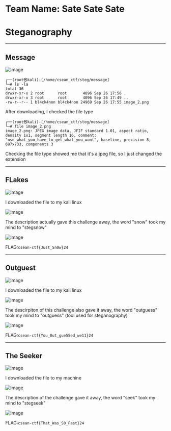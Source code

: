 # Team Name: Sate Sate Sate


# Steganography
<hr>

## Message

![image](https://github.com/user-attachments/assets/c49ff38e-f192-4411-95c1-b4dc844426d7)

``` 
┌──(root㉿kali)-[/home/csean_ctf/steg/message]
└─# ls -la
total 36
drwxr-xr-x 2 root      root       4096 Sep 26 17:56 .
drwxr-xr-x 3 root      root       4096 Sep 26 17:49 ..
-rw-r--r-- 1 bl4ck4non bl4ck4non 24969 Sep 26 17:55 image_2.png
```
After downloading, I checked the file type

```
┌──(root㉿kali)-[/home/csean_ctf/steg/message]
└─# file image_2.png 
image_2.png: JPEG image data, JFIF standard 1.01, aspect ratio, density 1x1, segment length 16, comment: "use_what_you_have_to_get_what_you_want", baseline, precision 8, 697x733, components 3
```
Checking the file type showed me that it's a jpeg file, so I just changed the extension

-----------------------------------

## FLakes

![image](https://github.com/user-attachments/assets/92f10346-0921-4147-ab42-1f794f738c08)

I downloaded the file to my kali linux

![image](https://github.com/user-attachments/assets/d97adf26-f3c7-4e04-bfc8-75c585d657cc)

The description actually gave this challenge away, the word "snow" took my mind to "stegsnow"

![image](https://github.com/user-attachments/assets/b15ffbc0-1baa-4de7-9644-ee53ca1e2ad9)

FLAG:```csean-ctf{Just_Sn0w}24```

---------------------------

## Outguest

![image](https://github.com/user-attachments/assets/7a2e3d2c-dce3-4a12-b6ac-c4404ae530d4)

I downloaded the file to my kali linux

![image](https://github.com/user-attachments/assets/5bc57c59-83d2-431c-ac1b-220ef5af1c90)

The descirpiton of this challenge also gave it away, the word "outguess" took my mind to "outguess" (tool used for steganography)

![image](https://github.com/user-attachments/assets/d530cd62-0f5e-43bc-9856-7e79db8f5227)

FLAG:```csean-ctf{You_0ut_gue55ed_we11}24```

-----------------------------

## The Seeker

![image](https://github.com/user-attachments/assets/6609abca-d96c-433c-9e7e-18a20ec3db72)

I downloaded the file to my machine

![image](https://github.com/user-attachments/assets/072edcb3-ba3a-4173-b403-8d2d9a2dd2fd)

The description of the challenge gave it away, the word "seek" took my mind to "stegseek"

![image](https://github.com/user-attachments/assets/5c05096d-f780-48a8-86f8-f831e529bbbb)

FLAG:```csean-ctf{That_Was_S0_Fast}24```














